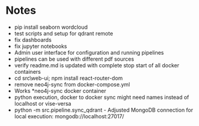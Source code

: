 
# Notes

- pip install seaborn wordcloud
- test scripts and setup for qdrant remote
- fix dashboards
- fix jupyter notebooks
- Admin user interface for configuration and running pipelines
- pipelines can be used with different pdf sources
- verify readme.md is updated with complete stop start of all docker containers
- cd src\web-ui; npm install react-router-dom
- remove neo4j-sync from docker-compose.yml
- Works *neo4j-sync docker container 
- python execution, docker to docker sync might need names instead of localhost or vise-versa
- python -m src.pipeline.sync_qdrant - Adjusted MongoDB connection for local execution: mongodb://localhost:27017/